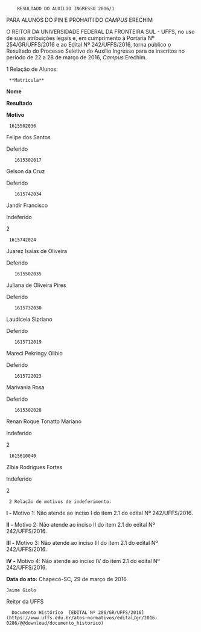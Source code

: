         RESULTADO DO AUXÍLIO INGRESSO 2016/1  

PARA ALUNOS DO PIN E PROHAITI DO *CAMPUS* ERECHIM

 O REITOR DA UNIVERSIDADE FEDERAL DA FRONTEIRA SUL - UFFS, no uso de suas atribuições legais e, em cumprimento à Portaria Nº 254/GR/UFFS/2016 e ao Edital Nº 242/UFFS/2016, torna público o Resultado do Processo Seletivo do Auxílio Ingresso para os inscritos no período de 22 a 28 de março de 2016, *Campus* Erechim.

 1 Relação de Alunos:

     **Matrícula**

   **Nome**

   **Resultado**

   **Motivo**

     1615502036

   Felipe dos Santos

   Deferido

       1615302017

   Gelson da Cruz

   Deferido

       1615742034

   Jandir Francisco

   Indeferido

   2

     1615742024

   Juarez Isaias de Oliveira

   Deferido

       1615502035

   Juliana de Oliveira Pires

   Deferido

       1615732030

   Laudiceia Sipriano

   Deferido

       1615712019

   Mareci Pekringy Olibio

   Deferido

       1615722023

   Marivania Rosa

   Deferido

       1615302028

   Renan Roque Tonatto Mariano

   Indeferido

   2

     1615610040

   Zíbia Rodrigues Fortes

   Indeferido

   2

     2 Relação de motivos de indeferimento:

 **I -** Motivo 1: Não atende ao inciso I do item 2.1 do edital Nº 242/UFFS/2016.

 **II -** Motivo 2: Não atende ao inciso II do item 2.1 do edital Nº 242/UFFS/2016.

 **III -** Motivo 3: Não atende ao inciso III do item 2.1 do edital Nº 242/UFFS/2016.

 **IV -** Motivo 4: Não atende ao inciso IV do item 2.1 do edital Nº 242/UFFS/2016.

  

   **Data do ato:** Chapecó-SC, 29 de março de 2016.   
 

    Jaime Giolo   
 Reitor da UFFS 

      Documento Histórico  [EDITAL Nº 286/GR/UFFS/2016](https://www.uffs.edu.br/atos-normativos/edital/gr/2016-0286/@@download/documento_historico)     
      
